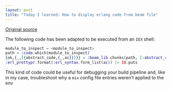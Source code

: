 ```yaml
---
layout: post
title: "Today I learned: How to display erlang code from beam file"
---
```

[Original source](https://reverseengineering.stackexchange.com/questions/16661/erlang-source-file-generation-from-beam-file)

The following code has been adapted to be executed from an `IEX` shell:

```elixir
module_to_inspect = <module_to_inspect>
path = :code.which(module_to_inspect)
{ok,{_,[{abstract_code,{_,ac}}]}} = :beam_lib.chunks(path, [:abstract_code])
:erl_prettypr.format(:erl_syntax.form_list(ac)) |> IO.puts
```

This kind of code could be useful for debugging your build pipeline and, like in my case, troubleshoot why a `mix` config file entries weren't applied to the env